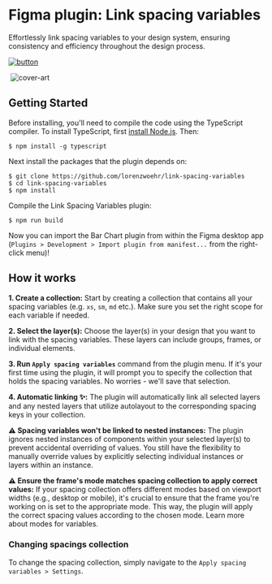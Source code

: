 
# Figma plugin: Link spacing variables

Effortlessly link spacing variables to your design system, ensuring consistency and efficiency throughout the design process.

[![button](https://raw.githubusercontent.com/lorenzwoehr/link-spacing-variables/main/media/button.svg)](https://www.figma.com/community/plugin/1258541120380373830)

 ![cover-art](https://github.com/lorenzwoehr/link-spacing-variables/blob/ee7d6bcf0434ad8ef5f546bb429c02cbd2aec785/media/cover-art.png)

## Getting Started
Before installing, you'll need to compile the code using the TypeScript compiler. To install TypeScript, first [install Node.js](https://nodejs.org/en/download/). Then:
```
$ npm install -g typescript
```

Next install the packages that the plugin depends on:
```
$ git clone https://github.com/lorenzwoehr/link-spacing-variables
$ cd link-spacing-variables
$ npm install
```

Compile the Link Spacing Variables plugin:
```
$ npm run build
```

Now you can import the Bar Chart plugin from within the Figma desktop app (`Plugins > Development > Import plugin from manifest...` from the right-click menu)!


## How it works
**1. Create a collection:** Start by creating a collection that contains all your spacing variables (e.g. `xs`, `sm`, `md` etc.). Make sure you set the right scope for each variable if needed.

**2. Select the layer(s):** Choose the layer(s) in your design that you want to link with the spacing variables. These layers can include groups, frames, or individual elements.

**3. Run `Apply spacing variables`** command from the plugin menu. If it's your first time using the plugin, it will prompt you to specify the collection that holds the spacing variables. No worries - we'll save that selection.

**4. Automatic linking ✨:** The plugin will automatically link all selected layers and any nested layers that utilize autolayout to the corresponding spacing keys in your collection.

**⚠️ Spacing variables won't be linked to nested instances:** The plugin ignores nested instances of components within your selected layer(s) to prevent accidental overriding of values. You still have the flexibility to manually override values by explicitly selecting individual instances or layers within an instance.

**⚠️ Ensure the frame's mode matches spacing collection to apply correct values:** If your spacing collection offers different modes based on viewport widths (e.g., desktop or mobile), it's crucial to ensure that the frame you're working on is set to the appropriate mode. This way, the plugin will apply the correct spacing values according to the chosen mode. Learn more about modes for variables.

### Changing spacings collection
To change the spacing collection, simply navigate to the `Apply spacing variables > Settings`.
